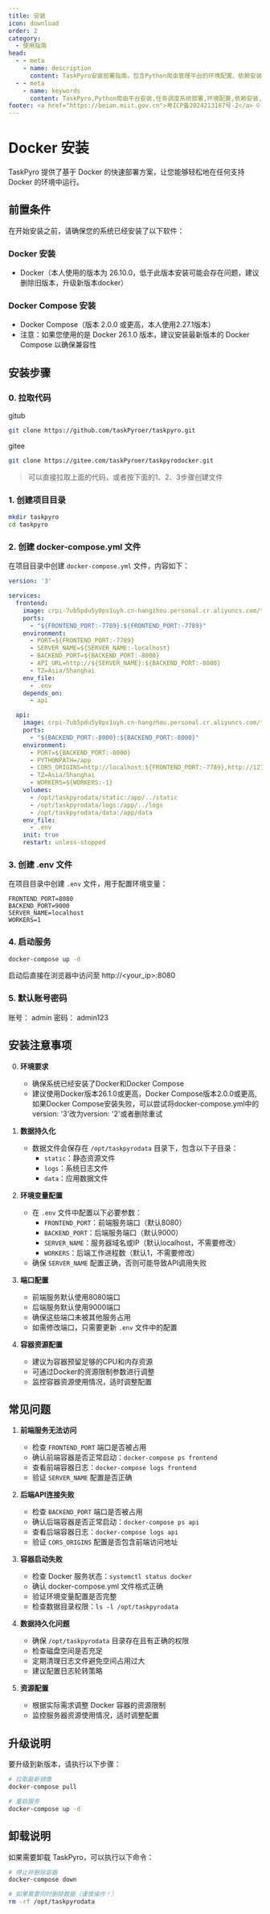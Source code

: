 ```yaml
---
title: 安装
icon: download
order: 2
category:
  - 使用指南
head:
  - - meta
    - name: description
      content: TaskPyro安装部署指南，包含Python爬虫管理平台的环境配置、依赖安装和启动运行等详细步骤
  - - meta
    - name: keywords
      content: TaskPyro,Python爬虫平台安装,任务调度系统部署,环境配置,依赖安装,平台启动
footer: <a href="https://beian.miit.gov.cn">粤ICP备2024213187号-2</a> © 2025-至今 TaskPyro
---
```


# Docker 安装

TaskPyro 提供了基于 Docker 的快速部署方案，让您能够轻松地在任何支持 Docker 的环境中运行。

## 前置条件

在开始安装之前，请确保您的系统已经安装了以下软件：

### Docker 安装

- Docker（本人使用的版本为 26.10.0，低于此版本安装可能会存在问题，建议删除旧版本，升级新版本docker）

### Docker Compose 安装

- Docker Compose（版本 2.0.0 或更高，本人使用2.27.1版本）
- 注意：如果您使用的是 Docker 26.1.0 版本，建议安装最新版本的 Docker Compose 以确保兼容性

## 安装步骤
### 0. 拉取代码

gitub
```bash
git clone https://github.com/taskPyroer/taskpyro.git
```

gitee

```bash
git clone https://gitee.com/taskPyroer/taskpyrodocker.git
```

> 可以直接拉取上面的代码，或者按下面的1、2、3步骤创建文件

### 1. 创建项目目录

```bash
mkdir taskpyro
cd taskpyro
```

### 2. 创建 docker-compose.yml 文件

在项目目录中创建 `docker-compose.yml` 文件，内容如下：

```yaml
version: '3'

services:
  frontend:
    image: crpi-7ub5pdu5y0ps1uyh.cn-hangzhou.personal.cr.aliyuncs.com/taskpyro/taskpyro-frontend:1.0
    ports:
      - "${FRONTEND_PORT:-7789}:${FRONTEND_PORT:-7789}"
    environment:
      - PORT=${FRONTEND_PORT:-7789}
      - SERVER_NAME=${SERVER_NAME:-localhost}
      - BACKEND_PORT=${BACKEND_PORT:-8000}
      - API_URL=http://${SERVER_NAME}:${BACKEND_PORT:-8000}
      - TZ=Asia/Shanghai
    env_file:
      - .env
    depends_on:
      - api

  api:
    image: crpi-7ub5pdu5y0ps1uyh.cn-hangzhou.personal.cr.aliyuncs.com/taskpyro/taskpyro-api:1.0
    ports:
      - "${BACKEND_PORT:-8000}:${BACKEND_PORT:-8000}"
    environment:
      - PORT=${BACKEND_PORT:-8000}
      - PYTHONPATH=/app
      - CORS_ORIGINS=http://localhost:${FRONTEND_PORT:-7789},http://127.0.0.1:${FRONTEND_PORT:-7789}
      - TZ=Asia/Shanghai
      - WORKERS=${WORKERS:-1}
    volumes:
      - /opt/taskpyrodata/static:/app/../static
      - /opt/taskpyrodata/logs:/app/../logs
      - /opt/taskpyrodata/data:/app/data
    env_file:
      - .env
    init: true
    restart: unless-stopped
```

### 3. 创建 .env 文件

在项目目录中创建 `.env` 文件，用于配置环境变量：

```env
FRONTEND_PORT=8080
BACKEND_PORT=9000
SERVER_NAME=localhost
WORKERS=1
```

### 4. 启动服务

```bash
docker-compose up -d
```
启动后直接在浏览器中访问至 http://<your_ip>:8080

### 5. 默认账号密码
账号： admin
密码： admin123

## 安装注意事项

0. **环境要求**
   - 确保系统已经安装了Docker和Docker Compose
   - 建议使用Docker版本26.1.0或更高，Docker Compose版本2.0.0或更高,如果Docker Compose安装失败，可以尝试将docker-compose.yml中的version: '3'改为version: '2'或者删除重试

1. **数据持久化**
   - 数据文件会保存在 `/opt/taskpyrodata` 目录下，包含以下子目录：
     - `static`：静态资源文件
     - `logs`：系统日志文件
     - `data`：应用数据文件

2. **环境变量配置**
   - 在 `.env` 文件中配置以下必要参数：
     - `FRONTEND_PORT`：前端服务端口（默认8080）
     - `BACKEND_PORT`：后端服务端口（默认9000）
     - `SERVER_NAME`：服务器域名或IP（默认localhost，不需要修改）
     - `WORKERS`：后端工作进程数（默认1，不需要修改）
   - 确保 `SERVER_NAME` 配置正确，否则可能导致API调用失败

3. **端口配置**
   - 前端服务默认使用8080端口
   - 后端服务默认使用9000端口
   - 确保这些端口未被其他服务占用
   - 如需修改端口，只需要更新 `.env` 文件中的配置

4. **容器资源配置**
   - 建议为容器预留足够的CPU和内存资源
   - 可通过Docker的资源限制参数进行调整
   - 监控容器资源使用情况，适时调整配置

## 常见问题

1. **前端服务无法访问**
   - 检查 `FRONTEND_PORT` 端口是否被占用
   - 确认前端容器是否正常启动：`docker-compose ps frontend`
   - 查看前端容器日志：`docker-compose logs frontend`
   - 验证 `SERVER_NAME` 配置是否正确

2. **后端API连接失败**
   - 检查 `BACKEND_PORT` 端口是否被占用
   - 确认后端容器是否正常启动：`docker-compose ps api`
   - 查看后端容器日志：`docker-compose logs api`
   - 验证 `CORS_ORIGINS` 配置是否包含前端访问地址

3. **容器启动失败**
   - 检查 Docker 服务状态：`systemctl status docker`
   - 确认 docker-compose.yml 文件格式正确
   - 验证环境变量配置是否完整
   - 检查数据目录权限：`ls -l /opt/taskpyrodata`

4. **数据持久化问题**
   - 确保 `/opt/taskpyrodata` 目录存在且有正确的权限
   - 检查磁盘空间是否充足
   - 定期清理日志文件避免空间占用过大
   - 建议配置日志轮转策略

5. **资源配置**
   - 根据实际需求调整 Docker 容器的资源限制
   - 监控服务器资源使用情况，适时调整配置


## 升级说明

要升级到新版本，请执行以下步骤：

```bash
# 拉取最新镜像
docker-compose pull

# 重启服务
docker-compose up -d
```

## 卸载说明

如果需要卸载 TaskPyro，可以执行以下命令：

```bash
# 停止并删除容器
docker-compose down

# 如果需要同时删除数据（谨慎操作！）
rm -rf /opt/taskpyrodata

